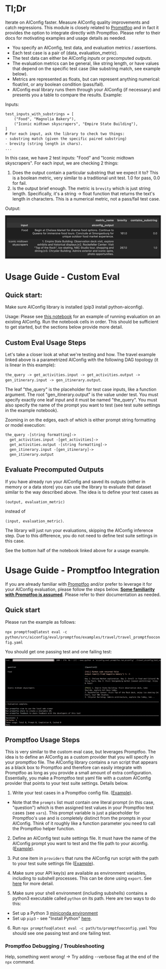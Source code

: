 # Tl;Dr

Iterate on AIConfig faster. Measure AIConfig quality improvements and catch regressions. This module is closely related to [Promptfoo](https://www.promptfoo.dev/) and in fact it provides the option to integrate directly with Promptfoo. Please refer to their docs for motivating examples and usage details as needed.

- You specify an AIConfig, test data, and evaluation metrics / assertions.
- Each test case is a pair of (data, evaluation_metric).
- The test data can either be AIConfig _inputs_ or precomputed _outputs_.
- The evaluation metrics can be general, like string length, or have values that depend on the specific test case (like substring match, see example below).
- Metrics are represented as floats, but can represent anything numerical: float/int, or any boolean condition (pass/fail).
- AIConfig eval library runs them through your AIConfig (if necessary) and presents you a table to compare the results. Example:

Inputs:

```
test_inputs_with_substrings = [
    ("Food", "Magnolia Bakery"),
    ("Iconic midtown skyscrapers", "Empire State Building"),
]
# For each input, ask the library to check two things:
- substring match (given the specific paired substring)
- brevity (string length in chars).
...
```

In this case, we have 2 test inputs: "Food" and "Iconic midtown skyscrapers". For each input, we are checking 2 things:
1. Does the output contain a particular substring that we expect it to? This is a boolean metric, very similar to a traditional unit test. 1.0 for pass, 0.0 for fail.
2. Is the output brief enough. The metric is `brevity` which is just string length. Specifically, it's a string -> float function that returns the text's length in characters. This is a numerical metric, not a pass/fail test case.

Output:

![Example AIConfig Eval output table](image-4.png)

# Usage Guide - Custom Eval

## Quick start:

Make sure AIConfig library is installed (pip3 install python-aiconfig).

Usage: Please see [this notebook](https://github.com/lastmile-ai/aiconfig/blob/d79cf7dadf934b0ce09bc671cfde37aaecf05c1e/python/src/aiconfig/eval/custom_eval/examples/travel/travel_eval.ipynb#L4) for an example of running evaluation on an existing AIConfig. Run the notebook cells in order. This should be sufficient to get started, but the sections below provide more detail.

## Custom Eval Usage Steps

Let's take a closer look at what we're testing and how. The travel example linked above is a parametrized AIConfig with the following DAG topology (it is linear in this example):

`the_query -> get_activities.input -> get_activities.output -> gen_itinerary.input -> gen_itinerary.output`.

The leaf "the_query" is the placeholder for test case inputs, like a function argument. The root "gen_itinerary.output" is the value under test. You must specify exactly one leaf input and it must be named "the_query". You must also specify the name of the prompt you want to test (see test suite settings in the example notebook).

Zooming in on the edges, each of which is either prompt string formatting or model execution:

```
the_query -[string formatting]->
  get_activities.input -[get_activities]->
  get_activities.output -[string formatting]->
  gen_itinerary.input -[gen_itinerary]->
  gen_itinerary.output
```

## Evaluate Precomputed Outputs

If you have already run your AIConfig and saved its outputs (either in memory or a data store) you can use the library to evaluate that dataset similar to the way described above. The idea is to define your test cases as

`(output, evaluation_metric)`

instead of

`(input, evaluation_metric)`.

The library will just run your evaluations, skipping the AIConfig inference step. Due to this difference, you do not need to define test suite settings in this case.

See the bottom half of the notebook linked above for a usage example.

# Usage Guide - Promptfoo Integration

If you are already familiar with [Promptfoo](https://www.promptfoo.dev/) and/or prefer to leverage it for your AIConfig evaluation, please follow the steps below. **<u>Some familiarity with Promptfoo is assumed</u>**. Please refer to their documentation as needed.

## Quick start

Please run the example as follows:

`npx promptfoo@latest eval -c python/src/aiconfig/eval/promptfoo/examples/travel/travel_promptfooconfig.yaml`

You should get one passing test and one failing test:

![Example Promptfoo AIConfig Integration Output](image-5.png)

## Promptfoo Usage Steps

This is very similar to the custom eval case, but leverages Promptfoo. The idea is to define an AIConfig as a custom provider that you will specify in your promptfoo file. The AIConfig library contains a run script that appears as a black box to Promptfoo and therefore can easily integrate with Promptfoo as long as you provide a small amount of extra configuration. Essentially, you make a Promptfoo test yaml file with a custom AIConfig provider that points to your test suite settings. Details below.

1. Write your test cases in a Promptfoo config file. ([Example](https://github.com/lastmile-ai/aiconfig/blob/d79cf7dadf934b0ce09bc671cfde37aaecf05c1e/python/src/aiconfig/eval/promptfoo/examples/travel/travel_promptfooconfig.yaml)).

- Note that the `prompts` list must contain one literal prompt (in this case, "question") which is then assigned test values in your Promptfoo test cases (see `vars`). This prompt variable is just a placeholder for Promptfoo's use and is completely distinct from the prompts in your AIConfig. Think of it roughly like a function parameter you need to call the Promptfoo helper function.

2. Define an AIConfig test suite settings file. It must have the name of the AIConfig prompt you want to test and the file path to your aiconfig. ([Example](https://github.com/lastmile-ai/aiconfig/blob/d79cf7dadf934b0ce09bc671cfde37aaecf05c1e/python/src/aiconfig/eval/promptfoo/examples/travel/travel_aiconfig_test_suite_settings.json)).

3. Put one item in `providers` that runs the AIConfig run script with the path to your test suite settings file ([Example](https://github.com/lastmile-ai/aiconfig/blob/d79cf7dadf934b0ce09bc671cfde37aaecf05c1e/python/src/aiconfig/eval/promptfoo/examples/travel/travel_promptfooconfig.yaml#L3)).

4. Make sure your API key(s) are available as environment variables, including to subshell processes. This can be done using `export`. See [here](https://github.com/lastmile-ai/aiconfig/#set-your-openai-api-key) for more detail.

5. Make sure your shell environment (including subshells) contains a python3 executable called `python` on its path. Here are two ways to do this:

- Set up a Python 3 [miniconda environment](https://docs.conda.io/projects/miniconda/en/latest/)
- Set up `pip3` - see "Install Python" [here](https://github.com/lastmile-ai/lastmile/wiki).

6. Run `npx promptfoo@latest eval -c path/to/promptfooconfig.yaml`
   You should see one passing test and one failing test.

### Promptfoo Debugging / Troubleshooting

Help, something went wrong!
-> Try adding --verbose flag at the end of the `npx` command.
